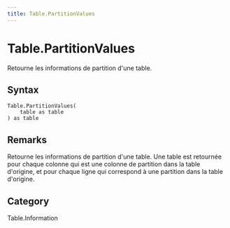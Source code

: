```yaml
---
title: Table.PartitionValues
---
```


# Table.PartitionValues


Retourne les informations de partition d&#39;une table.


## Syntax

```powerquery
Table.PartitionValues(
    table as table
) as table
```


## Remarks

Retourne les informations de partition d'une table.  Une table est retournée pour chaque colonne qui est une colonne de partition dans la table d'origine, et pour chaque ligne qui correspond à une partition dans la table d'origine.



## Category
Table.Information
